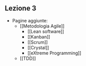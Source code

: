 ## Lezione 3
- Pagine aggiunte:
	- [[Metodologia Agile]]
		- [[Lean software]]
		- [[Kanban]]
		- [[Scrum]]
		- [[Crystal]]
		- [[eXtreme Programming]]
	- [[TDD]]